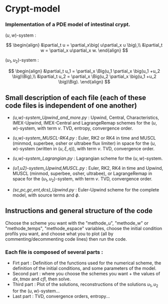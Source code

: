 # Crypt-model
### Implementation of a PDE model of intestinal crypt.   

$(u,w)$-system : 

$$
\begin{align}
    &\partial_t u = \partial_x\big( u\partial_x u \big),\\
    &\partial_t w = \partial_x u\partial_x w.
\end{align}
$$

$(u_1,u_2)$-system :  

$$
\begin{align}
    &\partial_t u_1  = \partial_x \Big(u_1 \partial_x \big(u_1 +u_2 \big)\Big),\\
    &\partial_t u_2  = \partial_x \Big(u_2 \partial_x \big(u_1 +u_2 \big)\Big).
\end{align}
$$


## Small description of each file (each of these code files is independent of one another)
- *(u,w)-system_Upwind_and_more.py* :
Upwind, Central, Characteristics, IMEX-Upwind, IMEX-Central and LagrangeRemap schemes for the $(u,w)$-system, with term $v$. TVD, entropy, convergence order.  

- *(u,w)-system_MUSCL-RK4.py* :
Euler, RK2 or RK4 in time and MUSCL (minmod, superbee, osher or ultrabee flux limiter) in space for the $(u,w)$-system (written in $(u,\xi,\eta)$), with term $v$. TVD, convergence order.  

- *(u,w)-system_Lagrangian.py* :
Lagrangian scheme for the $(u,w)$-system.  

- *(u1,u2)-system_Upwind,MUSCL.py* :
Euler, RK2, RK4 in time and Upwind, MUSCL (minmod, superbee, osher, ultrabee), or LagrangeRemap in space for the $(u_1,u_2)$-system, with term $v$. TVD, convergence order.

- *(sc,pc,gc,ent,dcs)_Upwind.py* :
Euler-Upwind scheme for the complete model, with source terms and $\phi$.  

## Instructions and general structure of the code  
Choose the scheme you want with the "methode_u", "methode_w" or "methode_temps", "methode_espace" variables, choose the initial condition profils you want, and choose what you to plot (all by commenting/decommenting code lines) then run the code.  

### Each file is composed of several parts :  
- Firt part : Definition of the functions used for the numerical scheme, the definition of the initial conditions, and some parameters of the model.
- Second part : where you choose the schemes you want + the values of $dx,tmax$ and $cfl$, then solve.
- Third part : Plot of the solutions, reconstructions of the solutions $u_1,u_2$ for the $(u,w)$-system...
- Last part : TVD, convergence orders, entropy...
